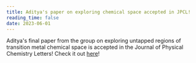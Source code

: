 ```yaml
---
title: Aditya's paper on exploring chemical space accepted in JPCL!
reading_time: false
date: 2023-06-01
---
```


Aditya's final paper from the group on exploring untapped regions of transition metal chemical space is accepted in the Journal of Physical Chemistry Letters! Check it out [here](https://pubs.acs.org/doi/abs/10.1021/acs.jpclett.3c01214)!

<!--more-->
